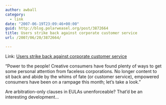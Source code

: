 ```yaml
---
author: awball
category:
  - link
date: "2007-06-19T23:09:46+00:00"
guid: http://blog.polarweasel.org/post/3872664
title: Users strike back against corporate customer service
url: /2007/06/20/3872664/

---
```

Link: [Users strike back against corporate customer service](http://arstechnica.com/news.ars/post/20070619-users-strike-back-against-corporate-customer-service.html)

“Power to the people! Creative consumers have found plenty of ways to get some personal attention from faceless corporations. No longer content to sit back and abide by the whims of fate (or customer service), empowered consumers have been on a rampage this month; let’s take a look.”

Are arbitration-only clauses in EULAs unenforceable? That’d be an interesting development…
